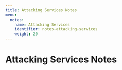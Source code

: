 ```yaml
---
title: Attacking Services Notes
menu:
  notes:
    name: Attacking Services
    identifier: notes-attacking-services
    weight: 20
---
```

# Attacking Services Notes